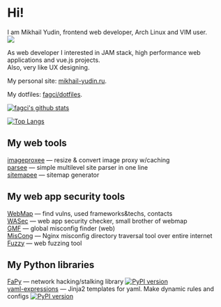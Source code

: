 # Hi!

I am Mikhail Yudin, frontend web developer, Arch Linux and VIM user.  
![](https://img.shields.io/date/1375315200?label=My%20web%20dev%20career%20starts)


As web developer I interested in JAM stack, high performance web applications and vue.js projects.  
Also, very like UX designing.

My personal site: [mikhail-yudin.ru](https://mikhail-yudin.ru).

My dotfiles: [fagci/dotfiles](https://github.com/fagci/dotfiles).

[![fagci's github stats](https://github-readme-stats.vercel.app/api?username=fagci&show_icons=true)](https://github.com/anuraghazra/github-readme-stats)

[![Top Langs](https://github-readme-stats.vercel.app/api/top-langs/?username=fagci&layout=compact)](https://github.com/anuraghazra/github-readme-stats)

## My web tools

[imageproxee](https://github.com/fagci/imageproxee) — resize & convert image proxy w/caching  
[parsee](https://github.com/fagci/parsee) — simple multilevel site parser in one line  
[sitemapee](https://github.com/fagci/sitemapee) — sitemap generator

## My web app security tools

[WebMap](https://github.com/fagci/webmap) — find vulns, used frameworks&techs, contacts  
[WASec](https://github.com/fagci/wasec) — web app security checker, small brother of webmap  
[GMF](https://github.com/fagci/gmf) — global misconfig finder (web)  
[MisCong](https://github.com/fagci/miscong) — Nginx misconfig directory traversal tool over entire internet  
[Fuzzy](https://github.com/fagci/fuzzy) — web fuzzing tool

## My Python libraries

[FaPy](https://github.com/fagci/fapy) — network hacking/stalking library [![PyPI version](https://badge.fury.io/py/fapy.svg)](https://badge.fury.io/py/fapy)  
[yaml-expressions](https://github.com/fagci/yaml-expressions) — Jinja2 templates for yaml. Make dynamic rules and configs [![PyPI version](https://badge.fury.io/py/yaml-expressions.svg)](https://badge.fury.io/py/yaml-expressions)  

